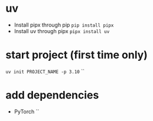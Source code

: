# uv

- Install pipx through pip
`pip install pipx`
- Install uv through pipx
`pipx install uv`

# start project (first time only)
`uv init PROJECT_NAME -p 3.10`
``

# add dependencies

- PyTorch
``